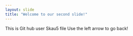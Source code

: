 ```yaml
---
layout: slide
title: "Welcome to our second slide!"
---
```

This is Git hub user Skau5 file
Use the left arrow to go back!
